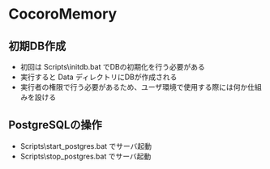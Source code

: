 # CocoroMemory


## 初期DB作成
 - 初回は Scripts\initdb.bat でDBの初期化を行う必要がある
 - 実行すると Data ディレクトリにDBが作成される
 - 実行者の権限で行う必要があるため、ユーザ環境で使用する際には何か仕組みを設ける

## PostgreSQLの操作
 - Scripts\start_postgres.bat でサーバ起動
 - Scripts\stop_postgres.bat でサーバ起動
 
